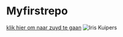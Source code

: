 # Myfirstrepo
[klik hier om naar zuyd te gaan](https://zuyd.nl)
![Iris Kuipers](https://images.ctfassets.net/h0r08og5wngf/2wTbtRVWZZUSYwY2naAKJP/f1238a666532c8b5023c462a07b2dd72/Jo.jpg?fit=thumb&w=1200&h=675&fm=jpg)
